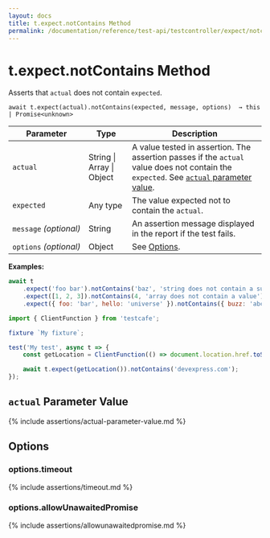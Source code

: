 ```yaml
---
layout: docs
title: t.expect.notContains Method
permalink: /documentation/reference/test-api/testcontroller/expect/notcontains.html
---
```

# t.expect.notContains Method

Asserts that `actual` does not contain `expected`.

```text
await t.expect(actual).notContains(expected, message, options)  → this | Promise<unknown>
```

Parameter              | Type                                              | Description
---------------------- | ------------------------------------------------- | ------------------------------------------------------------------------------------------------------------------
`actual`             | String &#124; Array &#124; Object | A value tested in assertion. The assertion passes if the `actual` value does not contain the `expected`. See [`actual` parameter value](#actual-parameter-value).
`expected`             | Any type | The value expected not to contain the `actual`.
`message`&#160;*(optional)* | String   | An assertion message displayed in the report if the test fails.
`options`&#160;*(optional)* | Object   | See [Options](#options).

**Examples:**

```js
await t
    .expect('foo bar').notContains('baz', 'string does not contain a substring')
    .expect([1, 2, 3]).notContains(4, 'array does not contain a value')
    .expect({ foo: 'bar', hello: 'universe' }).notContains({ buzz: 'abc' }, 'object does not contain a property');
```

```js
import { ClientFunction } from 'testcafe';

fixture `My fixture`;

test('My test', async t => {
    const getLocation = ClientFunction(() => document.location.href.toString());

    await t.expect(getLocation()).notContains('devexpress.com');
});
```

## `actual` Parameter Value

{% include assertions/actual-parameter-value.md %}

## Options

### options.timeout

{% include assertions/timeout.md %}

### options.allowUnawaitedPromise

{% include assertions/allowunawaitedpromise.md %}
